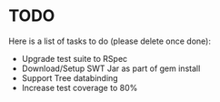 # TODO

Here is a list of tasks to do (please delete once done):

* Upgrade test suite to RSpec
* Download/Setup SWT Jar as part of gem install
* Support Tree databinding
* Increase test coverage to 80%
